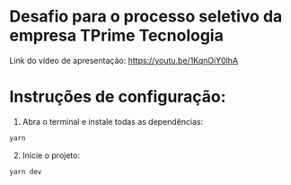 # Desafio para o processo seletivo da empresa TPrime Tecnologia

Link do vídeo de apresentação: https://youtu.be/1KqnOiY0lhA

# Instruções de configuração:

1. Abra o terminal e instale todas as dependências:

```bash
yarn
```

2. Inicie o projeto:

```bash
yarn dev
```
